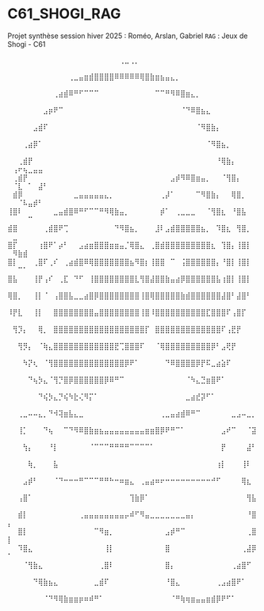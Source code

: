 # C61_SHOGI_RAG
Projet synthèse session hiver 2025 : Roméo, Arslan, Gabriel ```RAG``` : Jeux de Shogi - C61

⠀⠀⠀⠀⠀⠀⠀⠀⠀⠀⠀⠀⠀⠀⠀⠀⠀⠀⠀⠀⠀⠀⢀⣀⢀⡀⠀⠀⠀⠀⠀⠀⠀⠀⠀⠀⠀⠀⠀⠀⠀⠀⠀⠀⠀⠀⠀⠀⠀⠀⠀⠀⠀⠀⠀⠀⠀
⠀⠀⠀⠀⠀⠀⠀⠀⠀⠀⠀⠀⢀⣀⣤⣶⣾⣿⣿⣿⣿⠿⠿⠿⠿⠿⢿⣿⣷⣶⣦⣤⣄⡀⠀⠀⠀⠀⠀⠀⠀⠀⠀⠀⠀⠀⠀⠀⠀⠀⠀⠀⠀⠀⠀⠀⠀
⠀⠀⠀⠀⠀⠀⠀⠀⠀⢀⣴⣾⠿⠛⠋⠉⠉⠉⠀⠀⠀⠀⠀⠀⠀⠀⠀⠀⠀⠉⠉⠛⠻⠿⣿⣶⣄⡀⠀⠀⠀⠀⠀⠀⠀⠀⠀⠀⠀⠀⠀⠀⠀⠀⠀⠀⠀
⠀⠀⠀⠀⠀⠀⠀⣠⡶⠟⠉⠀⠀⠀⠀⠀⠀⠀⠀⠀⠀⠀⠀⠀⠀⠀⠀⠀⠀⠀⠀⠀⠀⠀⠈⠙⠿⣿⣦⣄⠀⠀⠀⠀⠀⠀⠀⠀⠀⠀⠀⠀⠀⠀⠀⠀⠀
⠀⠀⠀⠀⠀⣠⣾⠏⠀⠀⠀⠀⠀⠀⠀⠀⠀⠀⠀⠀⠀⠀⠀⠀⠀⠀⠀⠀⠀⠀⠀⠀⠀⠀⠀⠀⠀⠈⠻⣿⣷⡄⠀⠀⠀⠀⠀⠀⠀⠀⠀⠀⠀⠀⠀⠀⠀
⠀⠀⠀⢀⣴⡿⠁⠀⠀⠀⠀⠀⠀⠀⠀⠀⠀⠀⠀⠀⠀⠀⠀⠀⠀⠀⠀⠀⠀⠀⠀⠀⠀⠀⠀⠀⠀⠀⠀⠈⠻⣿⣦⡀⠀⠀⠀⠀⠀⠀⠀⠀⠀⠀⠀⠀⠀
⠀⠀⢀⣾⡟⠀⠀⠀⠀⠀⠀⠀⠀⠀⠀⠀⠀⠀⠀⠀⠀⠀⠀⠀⠀⠀⠀⠀⠀⠀⠀⠀⠀⠀⠀⠀⠀⠀⠀⠀⠀⠘⢿⣷⡄⠀⠀⠀⠀⠀⢠⠖⢦⣀⣤⣤⠀
⠀⢀⣾⡟⠀⠀⠀⠀⠀⠀⠀⠀⠀⠀⠀⠀⠀⠀⠀⠀⠀⠀⠀⠀⠀⠀⠀⠀⠀⠀⠀⠀⣠⡾⠻⠿⣿⣶⣤⡀⠀⠀⠈⢻⣿⡄⠀⠀⠀⠀⠈⣇⠀⠁⠀⣼⠃
⠀⣾⡿⠀⠀⠀⠀⠀⠀⠀⠀⠀⠀⣀⣤⣤⣤⣤⣤⣄⡀⠀⠀⠀⠀⠀⠀⠀⠀⠀⢀⡼⠁⠀⠀⠀⠀⠉⠻⣿⣷⡄⠀⠀⢿⣿⡀⠀⠀⠀⠀⠈⠧⣤⡾⠃⠀
⢸⣿⠇⠀⠀⠀⠀⠀⠀⣀⣤⣾⣿⠿⠛⠋⠉⠉⠛⠻⢿⣷⣤⡀⠀⠀⠀⠀⠀⠀⡾⠁⠀⢀⣀⣀⣀⠀⠀⠈⢻⣿⣆⠀⠘⣿⣧⠀⠀⠀⠀⠀⠀⠉⠀⠀⠀
⣾⣿⠀⠀⠀⠀⠀⢀⣾⣿⠟⢉⠀⠀⠀⠀⠀⠀⠀⠀⠀⠙⠻⣿⣦⡀⠀⠀⠀⣸⠇⣠⣾⣿⣿⣿⣿⣿⣦⡀⠀⠹⣿⣆⠀⢻⣿⡀⠀⠀⣀⠀⠀⠀⠀⠀⠀
⣿⡏⠀⠀⠀⠀⢰⣿⠟⠁⡴⠃⠀⠀⣠⣴⣶⣿⣿⣿⣶⣶⣤⡈⢿⣿⣄⠀⢀⣿⣾⣿⣿⣿⣿⣿⣿⣿⣿⣿⣆⠀⢹⣿⡄⢸⣿⡇⠀⠀⠻⣷⣾⠀⠀⠀⠀
⣿⡇⠀⠀⠀⢀⣿⠏⢀⠎⠀⢀⣴⣾⣿⠿⢿⣿⣿⣿⣿⣿⣿⣿⣦⠻⣿⡆⢸⣿⣿⠀⠉⠀⢨⣿⣿⣿⣿⣿⣿⡄⠘⣿⡇⢸⣿⡇⠀⠀⠀⠉⠁⠀⠀⠀⠀
⣿⣧⠀⠀⠀⢸⡟⢠⠎⠀⢀⣏⠀⠙⠋⠀⢸⣿⣿⣿⣿⣿⣿⣿⣿⣇⢻⣿⣼⣿⣿⣷⣤⣴⡿⣿⣿⣿⣿⣿⣿⣧⢰⣿⡇⢸⣿⡇⠀⠀⠀⠀⠀⠀⠀⠀⠀
⢿⣿⡀⠀⠀⢸⡇⠈⠀⢠⣿⣿⣧⣀⣀⣴⣿⡿⣿⣿⣿⣿⣿⣿⣿⣿⢸⣿⢿⣿⣿⣿⣿⣿⣷⣾⣿⣿⣿⣿⣿⣿⣼⣿⠃⣼⣿⠃⠀⠀⠀⠀⠀⠀⠀⠀⠀
⠸⡟⣇⠀⠀⢸⡇⠀⠀⣿⣿⣿⣿⣿⣿⣿⣿⣤⣿⣿⣿⣿⣿⣿⣿⣿⢸⣿⠸⣿⣿⣿⣿⣿⣿⣿⣿⣿⣿⣏⣿⣿⣿⠏⢠⣿⡏⠀⠀⠀⠀⠀⠀⠀⠀⠀⠀
⠀⢻⡹⡄⠀⠀⢿⡀⠀⣿⣿⣿⣿⣿⣿⣿⣿⣿⣿⣿⣿⣿⣿⣿⣿⣿⣿⡏⠀⣿⣿⣿⣿⣿⣿⣿⣿⣿⣿⣿⣿⣿⠏⢠⣟⡟⠀⠀⠀⠀⠀⠀⠀⠀⠀⠀⠀
⠀⠀⢻⡻⡄⠀⠈⢷⣄⣿⣿⣿⣿⣿⣿⣿⣿⣿⣿⣿⣿⣟⢉⣿⣿⣿⠏⠀⠀⠈⢿⣿⣿⣿⣿⣿⣿⣿⣿⣿⡿⠃⣠⢟⡟⠀⠀⠀⠀⠀⠀⠀⠀⠀⠀⠀⠀
⠀⠀⠀⠳⡝⢆⠀⠈⢻⣿⣿⣿⣿⣿⣿⣿⣿⣿⣿⣿⣿⣿⣿⡿⠟⠁⠀⠀⠀⠀⠀⠙⠿⣿⣿⣿⣿⡿⡟⠯⣀⣴⣵⠏⠀⠀⠀⠀⠀⠀⠀⠀⠀⠀⠀⠀⠀
⠀⠀⠀⠀⠙⢦⡳⣄⠈⢻⡙⣿⡿⣿⣿⣿⣿⣿⣿⡿⠿⠛⠉⠀⠀⠀⠀⠀⠀⠀⠀⠀⠀⠀⠀⠈⠳⣄⣙⣶⣿⠟⠁⠀⠀⠀⠀⠀⠀⠀⠀⠀⠀⠀⠀⠀⠀
⠀⠀⠀⠀⠀⠀⠙⢮⡳⣄⡙⢮⠳⣗⢌⠻⡍⠁⠀⠀⠀⠀⠀⠀⠀⠀⠀⠀⠀⠀⠀⠀⠀⠀⠀⣀⣴⣞⡽⠋⠁⠀⠀⠀⠀⠀⠀⠀⠀⠀⠀⠀⠀⠀⠀⠀⠀
⠀⠀⢀⣀⠤⠤⣄⡀⠙⠺⢽⣶⣧⣄⣀⠀⠀⠀⠀⠀⠀⠀⠀⠀⠀⠀⠀⠀⠀⠀⢀⣀⣤⣴⣾⠿⠛⠉⠀⠀⠀⠀⠀⠀⣀⣠⠤⣀⡀⠀⠀⠀⠀⠀⠀⠀⠀
⠀⠀⢸⡁⠀⠀⠀⠙⢦⠀⠀⠉⠙⠻⠿⣿⣷⣶⣦⣤⣤⣤⣤⣤⣤⣤⣤⣶⣶⣿⡿⠟⠛⠉⠁⠀⠀⠀⠀⠀⠀⠀⣠⠞⠉⠀⠀⠈⣽⠀⠀⠀⠀⠀⠀⠀⠀
⠀⠀⠀⢳⡄⠀⠀⠀⠘⡇⠀⠀⠀⠀⠀⠀⠈⠉⠉⠉⠛⠛⠛⠛⠉⠉⠉⠉⠁⠀⠀⠀⠀⠀⠀⠀⠀⠀⠀⠀⠀⠀⡟⠀⠀⠀⠀⣼⠃⠀⠀⠀⠀⠀⠀⠀⠀
⠀⠀⠀⠀⢷⡀⠀⠀⠀⣧⠀⠀⠀⠀⠀⠀⠀⠀⠀⠀⠀⠀⠀⠀⠀⠀⠀⠀⠀⠀⠀⠀⠀⠀⠀⠀⠀⠀⠀⠀⠀⢰⡇⠀⠀⠀⢸⠇⠀⠀⠀⠀⠀⠀⠀⠀⠀
⠀⠀⠀⣠⡾⠃⠀⠀⠀⠈⠙⠒⠒⠒⠛⠉⠉⠉⠛⠛⠓⠒⠶⣶⣄⠀⢀⣤⣴⠶⠖⠒⠒⠒⠒⠒⠒⠒⠒⠒⠚⠋⠀⠀⠀⠀⢿⣆⠀⠀⠀⠀⠀⠀⠀⠀⠀
⠀⠀⢠⣿⠁⠀⠀⠀⠀⠀⠀⠀⠀⠀⠀⠀⠀⠀⠀⠀⠀⠀⠀⠀⢹⣷⡿⠁⠀⠀⠀⠀⠀⠀⠀⠀⠀⠀⠀⠀⠀⠀⠀⠀⠀⠀⠀⢻⣧⠀⠀⠀⠀⠀⠀⠀⠀
⠀⠀⣾⡇⠀⠀⠀⠀⠀⠀⠀⠀⠀⠀⢀⣤⣤⣤⣤⣤⣤⣤⣤⡤⠾⠋⠻⣤⣀⣀⣀⣀⣀⣀⣀⣤⡄⠀⠀⠀⠀⠀⠀⠀⠀⠀⠀⠘⣿⡄⠀⠀⠀⠀⠀⠀⠀
⠀⠀⣿⡇⠀⠀⠀⠀⠀⠀⠀⠀⠀⠀⠀⠀⠀⠉⠻⣶⡀⠀⠀⠀⠀⠀⠀⠀⠀⠀⠀⣠⡾⠛⠉⠀⠀⠀⠀⠀⠀⠀⠀⠀⠀⠀⠀⢀⣿⡇⠀⠀⠀⠀⠀⠀⠀
⠀⠀⠹⣿⣄⠀⠀⠀⠀⠀⠀⠀⠀⠀⠀⠀⠀⠀⠀⢸⡇⠀⠀⠀⠀⠀⠀⠀⠀⠀⠀⣿⠀⠀⠀⠀⠀⠀⠀⠀⠀⠀⠀⠀⠀⠀⢀⣼⡿⠁⠀⠀⠀⠀⠀⠀⠀
⠀⠀⠀⠈⢻⣷⣄⠀⠀⠀⠀⠀⠀⠀⠀⠀⠀⠀⢀⣿⠇⠀⠀⠀⠀⠀⠀⠀⠀⠀⠀⣿⡄⠀⠀⠀⠀⠀⠀⠀⠀⠀⠀⠀⢀⣴⣿⠋⠀⠀⠀⠀⠀⠀⠀⠀⠀
⠀⠀⠀⠀⠀⠙⢿⣷⣦⣄⠀⠀⠀⠀⠀⠀⠀⣀⣾⠏⠀⠀⠀⠀⠀⠀⠀⠀⠀⠀⠀⠘⣿⣄⠀⠀⠀⠀⠀⠀⠀⢀⣠⣴⣿⠟⠁⠀⠀⠀⠀⠀⠀⠀⠀⠀⠀
⠀⠀⠀⠀⠀⠀⠀⠈⠙⠻⢿⣷⣶⣶⡶⠶⠾⠛⠁⠀⠀⠀⠀⠀⠀⠀⠀⠀⠀⠀⠀⠀⠈⠛⢷⢶⣶⣤⣤⣶⣾⡿⠟⠋⠁⠀⠀⠀⠀⠀⠀⠀⠀⠀⠀⠀⠀    
                                                                                    



